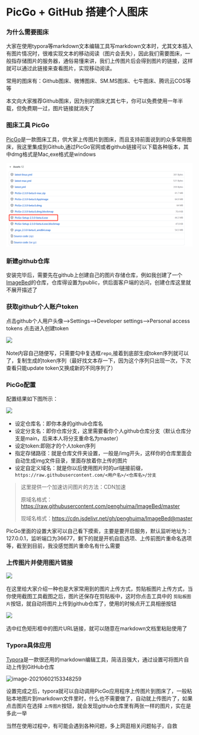# PicGo + GitHub 搭建个人图床

### 为什么需要图床

大家在使用typora等markdown文本编辑工具写markdown文本时，尤其文本插入有图片情况时，很难实现文本的移动阅读（图片会丢失），因此我们需要图床，一般指存储图片的服务器，通俗易懂来讲，我们上传图片后会得到图片的链接，这样就可以通过此链接来查看图片，实现移动阅读。

常用的图床有：Github图床、微博图床、SM.MS图床、七牛图床、腾讯云COS等等

本文向大家推荐Github图床，因为别的图床尤其七牛，你可以免费使用一年半载，但免费期一过，图片链接就消失了

### 图床工具 PicGo

[PicGo](https://github.com/Molunerfinn/PicGo)是一款图床工具，供大家上传图片到图床，而且支持前面说到的众多常用图床，我这里集成到Github,通过PicGo官网或者github链接可以下载各种版本，其中dmg格式是Mac,exe格式是windows

![](https://raw.githubusercontent.com/penghuima/ImageBed/master/img/blog_file/PicGo-Github-ImgBed1622612845.png)

### 新建github仓库

安装完毕后，需要先在github上创建自己的图片存储仓库，例如我创建了一个[ImageBed](https://github.com/penghuima/ImageBed)的仓库，仓库得设置为public，供后面客户端的访问，创建仓库这里就不展开描述了

### 获取github个人账户token

点击github个人用户头像-->Settings-->Developer settings-->Personal access tokens  点击进入创建token

![](https://cdn.jsdelivr.net/gh/penghuima/ImageBed@master/img/blog_file/PicGo-Github-ImgBed1622616772(1).png)

Note内容自己随便写，只需要勾中复选框`repo`,接着到底部生成token序列就可以了，复制生成的token序列（最好找文本存一下，因为这个序列只出现一次，下次查看只能update token又换成新的不同序列了）

### PicGo配置

配置结果如下图所示：

![](https://cdn.jsdelivr.net/gh/penghuima/ImageBed@master/img/blog_file/PicGo-Github-ImgBed1622614302(1).png)

- 设定仓库名：即你本身的github仓库名
- 设定分支名：即你仓库分支，这里需要看你个人github仓库分支（默认仓库分支是main，后来本人将分支重命名为master）
- 设定token:即刚才的个人token序列
- 指定存储路径：就是仓库文件夹设置，一般是/img开头，这样你的仓库里面会自动生成img文件目录，里面存放着你上传的图片
- 设定自定义域名：就是你以后使用图片时的url链接前缀，`https://raw.githubusercontent.com/<用户名>/<仓库名>/分支`

> 这里提供一个加速访问图片的方法：CDN加速
>
> 原域名格式：https://raw.githubusercontent.com/penghuima/ImageBed/master
>
> 现域名格式：https://cdn.jsdelivr.net/gh/penghuima/ImageBed@master

PicGo里面的设置大家可以自己看下摸索，主要是要开启服务，默认监听地址为：127.0.0.1，监听端口为36677，剩下的就是开机自启选项、上传前图片重命名选项等，截至到目前，我没感觉图片重命名有什么需要

### 上传图片并使用图片链接

![](https://cdn.jsdelivr.net/gh/penghuima/ImageBed@master/img/blog_file/PicGo-Github-ImgBed20210602151517.png)

在这里给大家介绍一种也是大家常用到的图片上传方式，剪贴板图片上传方式，当你使用截图工具截图之后，图片还保存在剪贴板中，这时你点击工具中的 `剪贴板图片`按钮，就自动将图片上传到github仓库了，使用的时候点开工具相册按钮

![](https://cdn.jsdelivr.net/gh/penghuima/ImageBed@master/img/blog_file/PicGo-Github-ImgBed20210602152334.png)

选中红色矩形框中的图片URL链接，就可以随意在markdown文档里粘贴使用了

### Typora具体应用

[Typora](https://www.typora.io/)是一款很还用的markdown编辑工具，简洁且强大，通过设置可将图片自动上传到GitHub仓库

![image-20210602153348259](https://cdn.jsdelivr.net/gh/penghuima/ImageBed@master/img/blog_file/PicGo-Github-ImgBedPicGo-Github-ImgBedimage-20210602153348259.png)

设置完成之后，typora就可以自动调用PicGo应用程序上传图片到图床了，一般粘贴本地图片到markdown文件里时，什么也不需要做了，自动就上传图片了，如果点击图片在选择 `上传图片`按钮，就会发现github仓库里有两张一样的图片，实在是多此一举

当然在使用过程中，有可能会遇到各种问题，多上网逛相关问题帖子，自救

